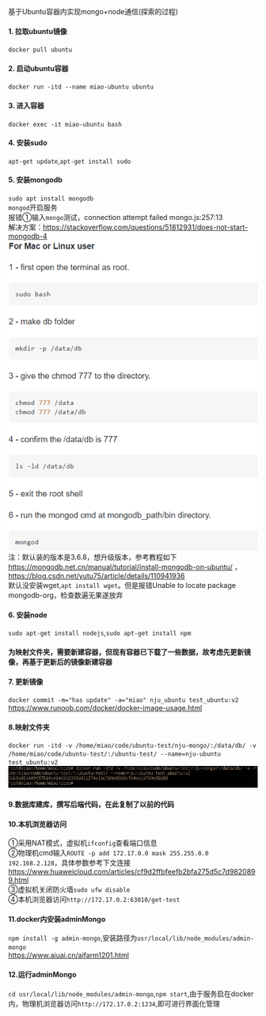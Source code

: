基于Ubuntu容器内实现mongo+node通信(探索的过程)
#### 1. 拉取ubuntu镜像
`docker pull ubuntu`  
#### 2. 启动ubuntu容器
`docker run -itd --name miao-ubuntu ubuntu`
#### 3. 进入容器
`docker exec -it miao-ubuntu bash`
#### 4. 安装sudo
`apt-get update`,`apt-get install sudo`
#### 5. 安装mongodb
`sudo apt install mongodb`  
`mongod`开启服务  
报错①输入`mongo`测试，connection attempt failed mongo.js:257:13  
解决方案：https://stackoverflow.com/questions/51812931/does-not-start-mongodb-4  
![mongostart](../assets/Docker/mongostart.png)  
注：默认装的版本是3.6.8，想升级版本，参考教程如下  
https://mongodb.net.cn/manual/tutorial/install-mongodb-on-ubuntu/ ，https://blog.csdn.net/yutu75/article/details/110941936    
默认没安装wget,`apt install wget`。但是报错Unable to locate package mongodb-org，检查数遍无果遂放弃
#### 6. 安装node
`sudo apt-get install nodejs`,`sudo apt-get install npm`
#### 为映射文件夹，需要新建容器，但现有容器已下载了一些数据，故考虑先更新镜像，再基于更新后的镜像新建容器
#### 7. 更新镜像
`docker commit -m="has update" -a="miao" nju_ubuntu test_ubuntu:v2`  
https://www.runoob.com/docker/docker-image-usage.html
#### 8.映射文件夹
 `docker run -itd -v /home/miao/code/ubuntu-test/nju-mongo/:/data/db/ -v /home/miao/code/ubuntu-test/:/ubuntu-test/ --name=nju-ubuntu test_ubuntu:v2`  
 ![folder](../assets/Docker/folder.png)
#### 9.数据库建库，撰写后端代码，在此复制了以前的代码
#### 10.本机浏览器访问
①采用NAT模式，虚拟机`ifconfig`查看端口信息  
②物理机cmd输入`ROUTE -p add 172.17.0.0 mask 255.255.0.0 192.168.2.128`，具体参数参考下文连接  
https://www.huaweicloud.com/articles/cf9d2ffbfeefb2bfa275d5c7d9820899.html  
③虚拟机关闭防火墙`sudo ufw disable`  
④本机浏览器访问`http://172.17.0.2:63010/get-test`
#### 11.docker内安装adminMongo
`npm install -g admin-mongo`,安装路径为`usr/local/lib/node_modules/admin-mongo`  
https://www.aiuai.cn/aifarm1201.html
#### 12.运行adminMongo
`cd usr/local/lib/node_modules/admin-mongo`,`npm start`,由于服务启在docker内，物理机浏览器访问`http://172.17.0.2:1234`,即可进行界面化管理
